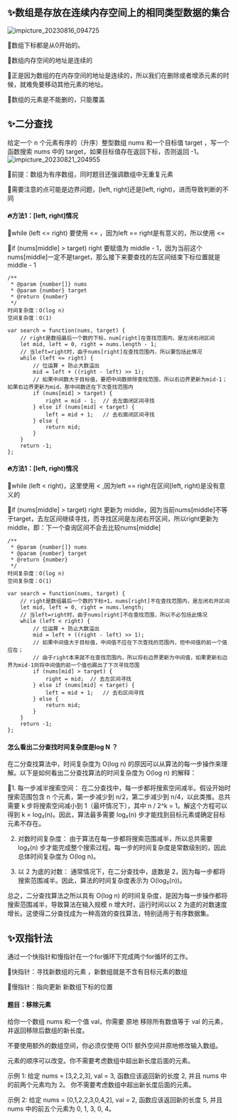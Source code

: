 ## ✨数组是存放在连续内存空间上的相同类型数据的集合
![impicture_20230816_094725](https://github.com/JasonLonger/note/assets/50047690/5079aa97-a8c0-409f-a3d5-1e8714515ead)

👏数组下标都是从0开始的。

👏数组内存空间的地址是连续的

👏正是因为数组的在内存空间的地址是连续的，所以我们在删除或者增添元素的时候，就难免要移动其他元素的地址。

👏数组的元素是不能删的，只能覆盖


## ✨二分查找
给定一个 n 个元素有序的（升序）整型数组 nums 和一个目标值 target  ，写一个函数搜索 nums 中的 target，如果目标值存在返回下标，否则返回 -1。
![impicture_20230821_204955](https://github.com/JasonLonger/note/assets/50047690/1bf1f199-9ee0-472c-8111-6f61b5729051)

👏前提：数组为有序数组，同时题目还强调数组中无重复元素

👏需要注意的点可能是边界问题，[left, right]还是[left, right)，进而导致判断的不同

#### 🔥方法1：[left, right]情况

👏while (left <= right) 要使用 <= ，因为left == right是有意义的，所以使用 <=

👏if (nums[middle] > target) right 要赋值为 middle - 1，因为当前这个nums[middle]一定不是target，那么接下来要查找的左区间结束下标位置就是 middle - 1
```
/**
 * @param {number[]} nums
 * @param {number} target
 * @return {number}
 */
时间复杂度：O(log n)
空间复杂度：O(1)

var search = function(nums, target) {
    // right是数组最后一个数的下标，num[right]在查找范围内，是左闭右闭区间
    let mid, left = 0, right = nums.length - 1;
    // 当left=right时，由于nums[right]在查找范围内，所以要包括此情况
    while (left <= right) {
        // 位运算 + 防止大数溢出
        mid = left + ((right - left) >> 1);
        // 如果中间数大于目标值，要把中间数排除查找范围，所以右边界更新为mid-1；如果右边界更新为mid，那中间数还在下次查找范围内
        if (nums[mid] > target) {
            right = mid - 1;  // 去左面闭区间寻找
        } else if (nums[mid] < target) {
            left = mid + 1;   // 去右面闭区间寻找
        } else {
            return mid;
        }
    }
    return -1;
};
```
#### 🔥方法1：[left, right)情况

👏while (left < right)，这里使用 < ,因为left == right在区间[left, right)是没有意义的

👏if (nums[middle] > target) right 更新为 middle，因为当前nums[middle]不等于target，去左区间继续寻找，而寻找区间是左闭右开区间，所以right更新为middle，即：下一个查询区间不会去比较nums[middle]
```
/**
 * @param {number[]} nums
 * @param {number} target
 * @return {number}
 */
时间复杂度：O(log n)
空间复杂度：O(1)

var search = function(nums, target) {
    // right是数组最后一个数的下标+1，nums[right]不在查找范围内，是左闭右开区间
    let mid, left = 0, right = nums.length;    
    // 当left=right时，由于nums[right]不在查找范围，所以不必包括此情况
    while (left < right) {
        // 位运算 + 防止大数溢出
        mid = left + ((right - left) >> 1);
        // 如果中间值大于目标值，中间值不应在下次查找的范围内，但中间值的前一个值应在；
        // 由于right本来就不在查找范围内，所以将右边界更新为中间值，如果更新右边界为mid-1则将中间值的前一个值也踢出了下次寻找范围
        if (nums[mid] > target) {
            right = mid;  // 去左区间寻找
        } else if (nums[mid] < target) {
            left = mid + 1;   // 去右区间寻找
        } else {
            return mid;
        }
    }
    return -1;
};
```

#### 怎么看出二分查找时间复杂度是log N ？
在二分查找算法中，时间复杂度为 O(log n) 的原因可以从算法的每一步操作来理解。以下是如何看出二分查找算法的时间复杂度为 O(log n) 的解释：

👏1. 每一步减半搜索空间： 在二分查找中，每一步都将搜索空间减半。假设开始时搜索范围包含 n 个元素，第一步减少到 n/2，第二步减少到 n/4，以此类推。总共需要 k 步将搜索空间减小到 1（最坏情况下），其中 n / 2^k = 1。解这个方程可以得到 k = log₂(n)。因此，算法最多需要 log₂(n) 步才能找到目标元素或确定目标元素不存在。
   
2. 对数时间复杂度： 由于算法在每一步都将搜索范围减半，所以总共需要 log₂(n) 步才能完成整个搜索过程。每一步的时间复杂度是常数级别的，因此总体时间复杂度为 O(log n)。
   
3. 以 2 为底的对数： 通常情况下，在二分查找中，底数是 2，因为每一步都将搜索范围减半。因此，算法的时间复杂度表示为 O(log₂(n))。
   
总之，二分查找算法之所以具有 O(log n) 的时间复杂度，是因为每一步操作都将搜索范围减半，导致算法在输入规模 n 增大时，运行时间以以 2 为底的对数速度增长。这使得二分查找成为一种高效的查找算法，特别适用于有序数据集。


## ✨双指针法

通过一个快指针和慢指针在一个for循环下完成两个for循环的工作。

👏快指针：寻找新数组的元素 ，新数组就是不含有目标元素的数组

👏慢指针：指向更新 新数组下标的位置

#### 题目：移除元素

给你一个数组 nums 和一个值 val，你需要 原地 移除所有数值等于 val 的元素，并返回移除后数组的新长度。

不要使用额外的数组空间，你必须仅使用 O(1) 额外空间并原地修改输入数组。

元素的顺序可以改变。你不需要考虑数组中超出新长度后面的元素。

示例 1: 给定 nums = [3,2,2,3], val = 3, 函数应该返回新的长度 2, 并且 nums 中的前两个元素均为 2。 你不需要考虑数组中超出新长度后面的元素。

示例 2: 给定 nums = [0,1,2,2,3,0,4,2], val = 2, 函数应该返回新的长度 5, 并且 nums 中的前五个元素为 0, 1, 3, 0, 4。

```

```

